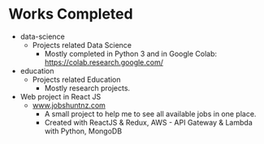 # Works Completed

- data-science
  - Projects related Data Science
    - Mostly completed in Python 3 and in Google Colab: https://colab.research.google.com/
- education
  - Projects related Education
    - Mostly research projects.   
- Web project in React JS
  - www.jobshuntnz.com
    - A small project to help me to see all available jobs in one place.
    - Created with ReactJS & Redux, AWS - API Gateway & Lambda with Python, MongoDB
